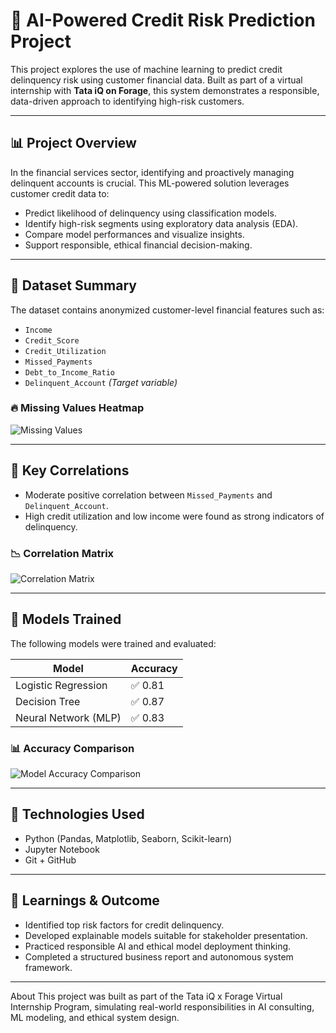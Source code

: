 # 🧠 AI-Powered Credit Risk Prediction Project

This project explores the use of machine learning to predict credit delinquency risk using customer financial data. Built as part of a virtual internship with **Tata iQ on Forage**, this system demonstrates a responsible, data-driven approach to identifying high-risk customers.

---

## 📊 Project Overview

In the financial services sector, identifying and proactively managing delinquent accounts is crucial. This ML-powered solution leverages customer credit data to:

- Predict likelihood of delinquency using classification models.
- Identify high-risk segments using exploratory data analysis (EDA).
- Compare model performances and visualize insights.
- Support responsible, ethical financial decision-making.

---

## 📁 Dataset Summary

The dataset contains anonymized customer-level financial features such as:

- `Income`
- `Credit_Score`
- `Credit_Utilization`
- `Missed_Payments`
- `Debt_to_Income_Ratio`
- `Delinquent_Account` *(Target variable)*

### 🔥 Missing Values Heatmap

![Missing Values](https://github.com/bhargavkoushik/AI-Powered-Credit-Risk-Prediction-Project/blob/main/assets/missing_values_heatmap.png)

---

## 📌 Key Correlations

- Moderate positive correlation between `Missed_Payments` and `Delinquent_Account`.
- High credit utilization and low income were found as strong indicators of delinquency.

### 📉 Correlation Matrix

![Correlation Matrix](https://github.com/bhargavkoushik/AI-Powered-Credit-Risk-Prediction-Project/blob/main/assets/correlation_matrix.png)

---

## 🧪 Models Trained

The following models were trained and evaluated:

| Model               | Accuracy |
|---------------------|----------|
| Logistic Regression | ✅ 0.81   |
| Decision Tree       | ✅ 0.87   |
| Neural Network (MLP)| ✅ 0.83   |

### 📊 Accuracy Comparison

![Model Accuracy Comparison](https://github.com/bhargavkoushik/AI-Powered-Credit-Risk-Prediction-Project/blob/main/assets/model_accuracy_comparison.png)

---

## 📌 Technologies Used

- Python (Pandas, Matplotlib, Seaborn, Scikit-learn)
- Jupyter Notebook
- Git + GitHub

---

## 🧠 Learnings & Outcome

- Identified top risk factors for credit delinquency.
- Developed explainable models suitable for stakeholder presentation.
- Practiced responsible AI and ethical model deployment thinking.
- Completed a structured business report and autonomous system framework.

---

About
This project was built as part of the Tata iQ x Forage Virtual Internship Program, simulating real-world responsibilities in AI consulting, ML modeling, and ethical system design.

